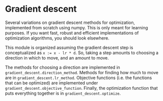 # Gradient descent

Several variations on gradient descent methods for optimization, implemented from scratch using numpy. This is only meant for learning purposes. If you want fast, robust and efficient implementations of optimization algorithms, you should look elsewhere.

This module is organized assuming the gradient descent step is conceptualized as `x := x - lr * d`. So, taking a step amounts to choosing a direction in which to move, and an amount to move.

The methods for choosing a direction are implemented in `gradient_descent.direction_method`. Methods for finding how much to move are in `gradient_descent.lr_method`. Objective functions (i.e. the functions that can be optimized) are implemented under `gradient_descent.objective_function`. Finally, the optimization function that puts everything together is in `gradient_descent.optimize`.

